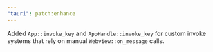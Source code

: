 ```yaml
---
"tauri": patch:enhance
---
```


Added `App::invoke_key` and `AppHandle::invoke_key` for custom invoke systems that rely on manual `Webview::on_message` calls.
